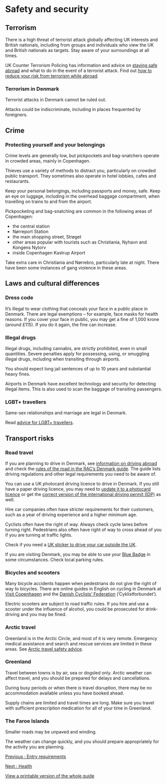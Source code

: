 # Safety and security

## Terrorism

There is a high threat of terrorist attack globally affecting UK interests and British nationals, including from groups and individuals who view the UK and British nationals as targets. Stay aware of your surroundings at all times.

UK Counter Terrorism Policing has information and advice on [staying safe abroad](https://www.counterterrorism.police.uk/safetyadvice/) and what to do in the event of a terrorist attack. Find out [how to reduce your risk from terrorism while abroad](https://www.gov.uk/guidance/reduce-your-risk-from-terrorism-while-abroad).

### Terrorism in Denmark

Terrorist attacks in Denmark cannot be ruled out.

Attacks could be indiscriminate, including in places frequented by foreigners.

## Crime

### Protecting yourself and your belongings

Crime levels are generally low, but pickpockets and bag-snatchers operate in crowded areas, mainly in Copenhagen.

Thieves use a variety of methods to distract you, particularly on crowded public transport. They sometimes also operate in hotel lobbies, cafes and restaurants.

Keep your personal belongings, including passports and money, safe. Keep an eye on luggage, including in the overhead baggage compartment, when travelling on trains to and from the airport.

Pickpocketing and bag-snatching are common in the following areas of Copenhagen:

* the central station
* Nørreport Station
* the main shopping street, Strøget
* other areas popular with tourists such as Christiania, Nyhavn and Kongens Nytorv
* inside Copenhagen Kastrup Airport

Take extra care in Christiania and Nørrebro, particularly late at night. There have been some instances of gang violence in these areas.

## Laws and cultural differences

### Dress code

It’s illegal to wear clothing that conceals your face in a public place in Denmark. There are legal exemptions – for example, face masks for health reasons. If you cover your face in public, you may get a fine of 1,000 krone (around £115). If you do it again, the fine can increase.

### Illegal drugs

Illegal drugs, including cannabis, are strictly prohibited, even in small quantities. Severe penalties apply for possessing, using, or smuggling illegal drugs, including when transiting through airports.

You should expect long jail sentences of up to 10 years and substantial heavy fines.

Airports in Denmark have excellent technology and security for detecting illegal items. This is also used to scan the baggage of transiting passengers.

### LGBT+ travellers

Same-sex relationships and marriage are legal in Denmark.

Read [advice for LGBT+ travellers](https://www.gov.uk/lesbian-gay-bisexual-and-transgender-foreign-travel-advice).

## Transport risks

### Road travel

If you are planning to drive in Denmark, see [information on driving abroad](https://www.gov.uk/driving-abroad) and check the [rules of the road in the RAC’s Denmark guide](https://www.rac.co.uk/drive/travel/country/denmark/). The guide lists driving regulations and other legal requirements you need to be aware of.

You can use a UK photocard driving licence to drive in Denmark. If you still have a paper driving licence, you may need to [update it to a photocard licence](https://www.gov.uk/exchange-paper-driving-licence) or get the [correct version of the international driving permit (IDP)](https://www.gov.uk/driving-abroad/international-driving-permit) as well.

Hire car companies often have stricter requirements for their customers, such as a year of driving experience and a higher minimum age.

Cyclists often have the right of way. Always check cycle lanes before turning right. Pedestrians also often have right of way to cross ahead of you if you are turning at traffic lights.

Check if you need a [UK sticker to drive your car outside the UK](https://www.gov.uk/displaying-number-plates/flags-symbols-and-identifiers).

If you are visiting Denmark, you may be able to use your [Blue Badge](https://www.gov.uk/government/publications/blue-badge-using-it-in-the-eu/using-a-blue-badge-in-the-european-union) in some circumstances. Check local parking rules.

### Bicycles and scooters

Many bicycle accidents happen when pedestrians do not give the right of way to bicycles. There are online guides in English on cycling in Denmark at [Visit Copenhagen](https://www.visitcopenhagen.com/biking) and the [Danish Cyclists’ Federation](https://www.cyklistforbundet.dk/english/) (’Cyklistforbundet’).

Electric scooters are subject to road traffic rules. If you hire and use a scooter under the influence of alcohol, you could be prosecuted for drink-driving and you may be fined.

### Arctic travel

Greenland is in the Arctic Circle, and most of it is very remote. Emergency medical assistance and search and rescue services are limited in these areas. See [Arctic travel safety advice](https://www.gov.uk/guidance/arctic-travel-safety-advice).

### Greenland

Travel between towns is by air, sea or dogsled only. Arctic weather can affect travel, and you should be prepared for delays and cancellations.

During busy periods or when there is travel disruption, there may be no accommodation available unless you have booked ahead.

Supply chains are limited and travel times are long. Make sure you travel with sufficient prescription medication for all of your time in Greenland.

### The Faroe Islands

Smaller roads may be unpaved and winding.

The weather can change quickly, and you should prepare appropriately for the activity you are planning.

[Previous
:
Entry requirements](/foreign-travel-advice/denmark/entry-requirements)

[Next
:
Health](/foreign-travel-advice/denmark/health)

[View a printable version of the whole guide](/foreign-travel-advice/denmark/print)